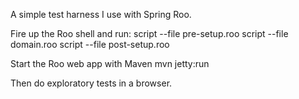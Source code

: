 A simple test harness I use with Spring Roo. 

Fire up the Roo shell and run: 
 script --file pre-setup.roo
 script --file domain.roo
 script --file post-setup.roo

Start the Roo web app with Maven
 mvn jetty:run
 
Then do exploratory tests in a browser. 